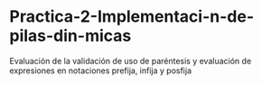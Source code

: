 # Practica-2-Implementaci-n-de-pilas-din-micas
Evaluación de la validación de uso de paréntesis y evaluación de expresiones en notaciones prefija, infija y posfija
